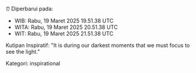⏰ Diperbarui pada:
- WIB: Rabu, 19 Maret 2025 19.51.38 UTC
- WITA: Rabu, 19 Maret 2025 20.51.38 UTC
- WIT: Rabu, 19 Maret 2025 21.51.38 UTC

Kutipan Inspiratif:
"It is during our darkest moments that we must focus to see the light."


Kategori: inspirational

